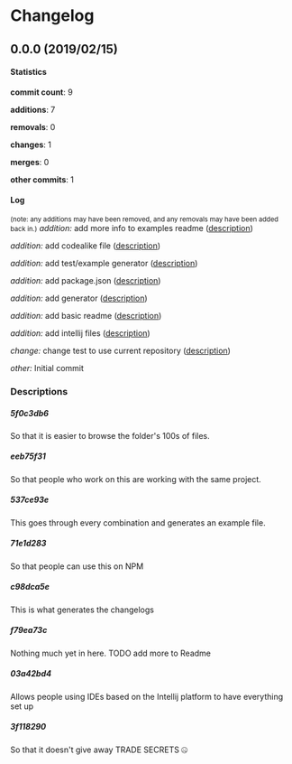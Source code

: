 # Changelog
## 0.0.0 (2019/02/15)
#### Statistics
**commit count**: 9

**additions**: 7

**removals**: 0

**changes**: 1

**merges**: 0

**other commits**: 1

#### Log
<small>(note: any additions may have been removed, and any removals may have been added back in.)</small>
*addition:* add more info to examples readme ([description](#5f0c3db6-9))

*addition:* add codealike file ([description](#eeb75f31-9))

*addition:* add test/example generator ([description](#537ce93e-9))

*addition:* add package.json ([description](#71e1d283-9))

*addition:* add generator ([description](#c98dca5e-9))

*addition:* add basic readme ([description](#f79ea73c-9))

*addition:* add intellij files ([description](#03a42bd4-9))

*change:* change test to use current repository ([description](#3f118290-9))

*other:* Initial commit

### Descriptions
##### 5f0c3db6
So that it is easier to browse the folder's 100s of files.
##### eeb75f31
So that people who work on this are working with the same project.
##### 537ce93e
This goes through every combination and generates an example file.
##### 71e1d283
So that people can use this on NPM
##### c98dca5e
This is what generates the changelogs
##### f79ea73c
Nothing much yet in here. TODO add more to Readme
##### 03a42bd4
Allows people using IDEs based on the Intellij platform to have everything set up
##### 3f118290
So that it doesn't give away TRADE SECRETS 🤐
